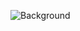 ![Background](https://github.com/mahf-TB/VueLaravel-O-GECA/assets/110841675/02cdc134-9286-4637-8efd-f2914d1f2bfa)
